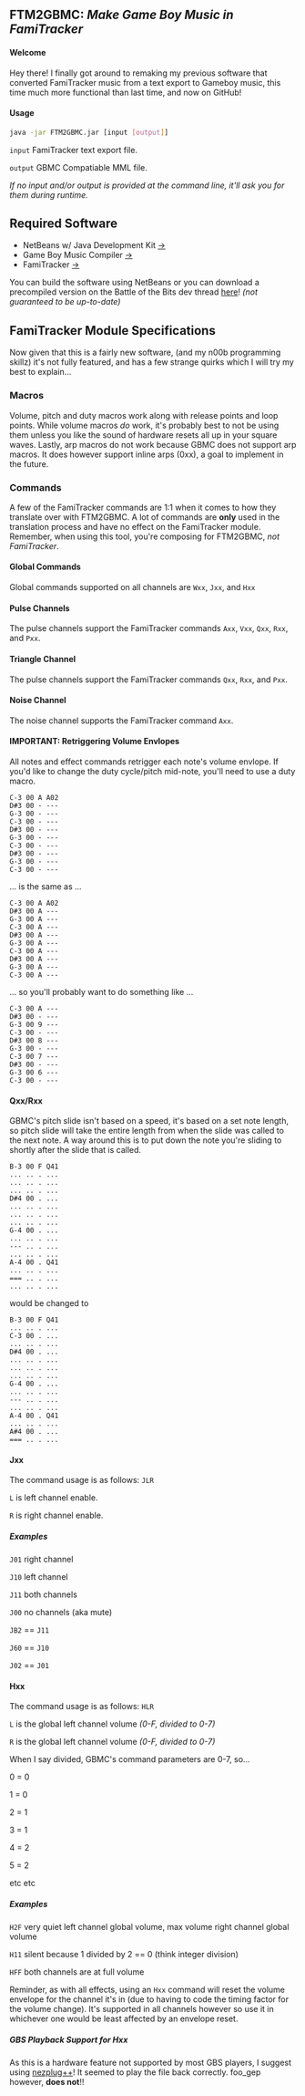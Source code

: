 ## FTM2GBMC: *Make Game Boy Music in FamiTracker*

#### Welcome

Hey there! I finally got around to remaking my previous software that converted FamiTracker music from a text export to Gameboy music, this time much more functional than last time, and now on GitHub!

#### Usage

```sh
java -jar FTM2GBMC.jar [input [output]]
```

```input``` FamiTracker text export file.

```output``` GBMC Compatiable MML file.

*If no input and/or output is provided at the command line, it'll ask you for them during runtime.*

## Required Software

- NetBeans w/ Java Development Kit [→](https://netbeans.org/downloads/)
- Game Boy Music Compiler [→](http://www.geocities.jp/submarine600/html/sounddriver.html)
- FamiTracker [→](http://www.famitracker.com/)

You can build the software using NetBeans or you can download a precompiled version on the Battle of the Bits dev thread [here](http://battleofthebits.org/academy/GroupThread/12151/FTM2GBMC+-+Make+Gameboy+Music+in+FamiTracker%21/)! *(not guaranteed to be up-to-date)*

## FamiTracker Module Specifications

Now given that this is a fairly new software, (and my n00b programming skillz) it's not fully featured, and has a few strange quirks which I will try my best to explain...

### Macros

Volume, pitch and duty macros work along with release points and loop points.
While volume macros *do* work, it's probably best to not be using them unless you like the sound of hardware resets all up in your square waves.
Lastly, arp macros do not work because GBMC does not support arp macros. It does however support inline arps (0xx), a goal to implement in the future.

### Commands

A few of the FamiTracker commands are 1:1 when it comes to how they translate over with FTM2GBMC. A lot of commands are **only** used in the translation process and have no effect on the FamiTracker module. Remember, when using this tool, you're composing for FTM2GBMC, *not FamiTracker*.

#### Global Commands

Global commands supported on all channels are ```Wxx```, ```Jxx```, and ```Hxx```

#### Pulse Channels

The pulse channels support the FamiTracker commands ```Axx```, ```Vxx```, ```Qxx```, ```Rxx```, and ```Pxx```.

#### Triangle Channel

The pulse channels support the FamiTracker commands ```Qxx```, ```Rxx```, and ```Pxx```.

#### Noise Channel

The noise channel supports the FamiTracker command ```Axx```.

#### IMPORTANT: Retriggering Volume Envlopes

All notes and effect commands retrigger each note's volume envlope. If you'd like to change the duty cycle/pitch mid-note, you'll need to use a duty macro.

```
C-3 00 A A02
D#3 00 - ---
G-3 00 - ---
C-3 00 - ---
D#3 00 - ---
G-3 00 - ---
C-3 00 - ---
D#3 00 - ---
G-3 00 - ---
C-3 00 - ---
```

... is the same as ...

```
C-3 00 A A02
D#3 00 A ---
G-3 00 A ---
C-3 00 A ---
D#3 00 A ---
G-3 00 A ---
C-3 00 A ---
D#3 00 A ---
G-3 00 A ---
C-3 00 A ---
```

... so you'll probably want to do something like ...

```
C-3 00 A ---
D#3 00 - ---
G-3 00 9 ---
C-3 00 - ---
D#3 00 8 ---
G-3 00 - ---
C-3 00 7 ---
D#3 00 - ---
G-3 00 6 ---
C-3 00 - ---
```

#### Qxx/Rxx

GBMC's pitch slide isn't based on a speed, it's based on a set note length, so pitch slide will take the entire length from when the slide was called to the next note. A way around this is to put down the note you're sliding to shortly after the slide that is called.

```
B-3 00 F Q41
... .. . ...
... .. . ...
... .. . ...
D#4 00 . ...
... .. . ...
... .. . ...
... .. . ...
G-4 00 . ...
... .. . ...
--- .. . ...
... .. . ...
A-4 00 . Q41
... .. . ...
=== .. . ...
... .. . ...
```

would be changed to

```
B-3 00 F Q41
... .. . ...
C-3 00 . ...
... .. . ...
D#4 00 . ...
... .. . ...
... .. . ...
... .. . ...
G-4 00 . ...
... .. . ...
--- .. . ...
... .. . ...
A-4 00 . Q41
... .. . ...
A#4 00 . ...
=== .. . ...
```

#### Jxx

The command usage is as follows: ```JLR```

```L``` is left channel enable.

```R``` is right channel enable.

##### Examples

```J01``` right channel

```J10``` left channel

```J11``` both channels

```J00``` no channels (aka mute)

```JB2``` == ```J11```

```J60``` == ```J10```

```J02``` == ```J01```

#### Hxx

The command usage is as follows: ```HLR```

`L` is the global left channel volume *(0-F, divided to 0-7)*

`R` is the global left channel volume *(0-F, divided to 0-7)*

When I say divided, GBMC's command parameters are 0-7, so...

0 = 0

1 = 0

2 = 1

3 = 1

4 = 2

5 = 2

etc etc

##### Examples

`H2F` very quiet left channel global volume, max volume right channel global volume

`H11` silent because 1 divided by 2 == 0 (think integer division)

`HFF` both channels are at full volume

Reminder, as with all effects, using an `Hxx` command will reset the volume envelope for the channel it's in (due to having to code the timing factor for the volume change). It's supported in all channels however so use it in whichever one would be least affected by an envelope reset.

##### GBS Playback Support for Hxx

As this is a hardware feature not supported by most GBS players, I suggest using [nezplug++](http://offgao.net/program/nezplug++.html)! It seemed to play the file back correctly. foo_gep however, **does not**!!
